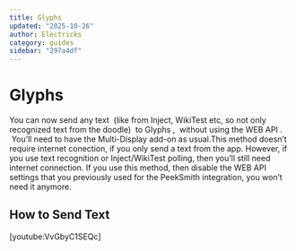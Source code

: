 ```yaml
---
title: Glyphs
updated: "2025-10-26"
author: Electricks
category: guides
sidebar: "297a4df"
---
```


# Glyphs

You can now send any text  (like from Inject, WikiTest etc, so not only recognized text from the doodle)  to Glyphs ,  without using the WEB API .  You’ll need to have the Multi-Display add-on as usual.This method doesn’t require internet conection, if you only send a text from the app. However, if you use text recognition or Inject/WikiTest polling, then you’ll still need internet connection. If you use this method, then disable the WEB API settings that you previously used for the PeekSmith integration, you won’t need it anymore.

## How to Send Text

[youtube:VvGbyC1SEQc]